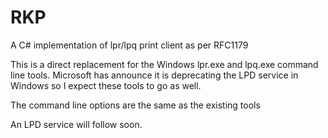 # RKP
A C# implementation of lpr/lpq print client as per RFC1179

This is a direct replacement for the Windows lpr.exe and lpq.exe command line tools. Microsoft has announce it is deprecating the LPD service in Windows so I expect these tools to go as well.

The command line options are the same as the existing tools

An LPD service will follow soon.
